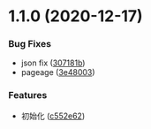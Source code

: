 # 1.1.0 (2020-12-17)


### Bug Fixes

* json fix ([307181b](https://github.com/winljm001/lalala-rn-ui/commit/307181b9717ddcc57ada0057827c640477a8c0e5))
* pageage ([3e48003](https://github.com/winljm001/lalala-rn-ui/commit/3e48003e2f02769989e273d16af621a5e21620b3))


### Features

* 初始化 ([c552e62](https://github.com/winljm001/lalala-rn-ui/commit/c552e62b654297e2278974c2173110cbe509c341))

